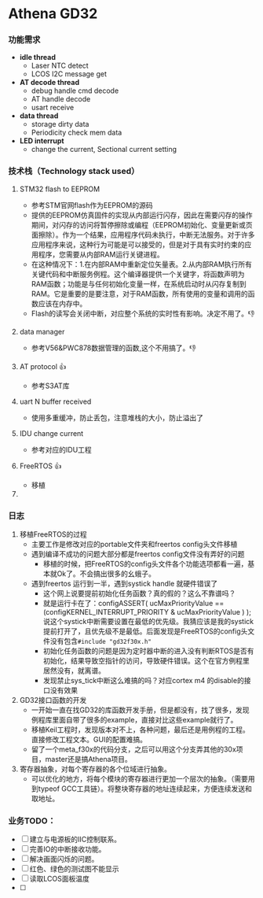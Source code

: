 # Athena GD32

### 功能需求

* **idle thread**
  * Laser NTC detect
  * LCOS I2C message get
* **AT decode thread**
  * debug handle cmd decode
  * AT handle decode
  * usart receive
* **data thread**
  * storage dirty data
  * Periodicity check mem data
* **LED interrupt**
  * change the current, Sectional current setting

### 技术栈（Technology stack used）

1. STM32 flash to EEPROM

   * 参考STM官网flash作为EEPROM的源码
   * 提供的EEPROM仿真固件的实现从内部运行闪存，因此在需要闪存的操作期间，对闪存的访问将暂停擦除或编程（EEPROM初始化、变量更新或页面擦除）。作为一个结果，应用程序代码未执行，中断无法服务。对于许多应用程序来说，这种行为可能是可以接受的，但是对于具有实时约束的应用程序，您需要从内部RAM运行关键进程。
   * 在这种情况下：1.在内部RAM中重新定位矢量表。2.从内部RAM执行所有关键代码和中断服务例程。这个编译器提供一个关键字，将函数声明为RAM函数；功能是与任何初始化变量一样，在系统启动时从闪存复制到RAM。它是重要的是要注意，对于RAM函数，所有使用的变量和调用的函数应该在内存中。
   * Flash的读写会关闭中断，对应整个系统的实时性有影响。决定不用了。👎
2. data manager

   * 参考V56&PWC878数据管理的函数,这个不用搞了。👎
3. AT protocol 👍

   * 参考S3AT库
4. uart N buffer received

   * 使用多重缓冲，防止丢包，注意堆栈的大小，防止溢出了
5. IDU change current

   * 参考对应的IDU工程
6. FreeRTOS 👍

   * 移植
7.

### 日志

1. 移植FreeRTOS的过程
   * 主要工作是修改对应的portable文件夹和freertos config头文件移植
   * 遇到编译不成功的问题大部分都是freertos config文件没有弄好的问题
     * 移植的时候，把FreeRTOS的config头文件各个功能选项都看一遍，基本就Ok了。不会搞出很多的幺蛾子。
   * 遇到freertos 运行到一半，遇到systick handle 就硬件错误了
     * 这个网上说要提前初始化任务函数？真的假的？这么不靠谱吗？
     * 就是运行卡在了：configASSERT( ucMaxPriorityValue == (configKERNEL_INTERRUPT_PRIORITY & ucMaxPriorityValue ) );说这个systick中断需要设置在最低的优先级。我猜应该是我的systick提前打开了，且优先级不是最低。后面发现是FreeRTOS的config头文件没有包含`#include "gd32f30x.h"`
     * 初始化任务函数的问题是因为定时器中断的进入没有判断RTOS是否有初始化，结果导致空指针的访问，导致硬件错误。这个在官方例程里居然没有，就离谱。
     * 发现禁止sys_tick中断这么难搞的吗？对应cortex m4 的disable的接口没有效果
2. GD32接口函数的开发
   * 一开始一直在找GD32的库函数开发手册，但是都没有，找了很多，发现例程库里面自带了很多的example，直接对比这些example就行了。
   * 移植Keil工程时，发现版本对不上，各种问题，最后还是用例程的工程。直接修改工程文本。GUI的配置难搞。
   * 留了一个meta_f30x的代码分支，之后可以用这个分支弄其他的30x项目，master还是搞Athena项目。
3. 寄存器抽象，对每个寄存器的各个位域进行抽象。
   * 可以优化的地方，将每个模块的寄存器进行更加一个层次的抽象。（需要用到typeof GCC工具链）。将整块寄存器的地址连续起来，方便连续发送和取地址。

### **业务TODO：**

* [ ] 建立与电源板的IIC控制联系。
* [ ] 完善IO的中断接收功能。
* [ ] 解决画面闪烁的问题。
* [ ] 红色、绿色的测试图不能显示
* [ ] 读取LCOS面板温度
* [ ]
